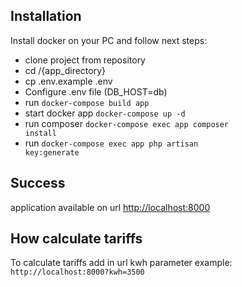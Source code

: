 ## Installation

Install docker on your PC and follow next steps:

- clone project from repository
- cd /{app_directory}
- cp .env.example .env
- Configure .env file (DB_HOST=db)
- run <code>docker-compose build app</code>
- start docker app <code>docker-compose up -d</code>
- run composer <code>docker-compose exec app composer install</code>
- run  <code>docker-compose exec app php artisan key:generate</code>


## Success

application available on url [http://localhost:8000](http://localhost:8000)

## How calculate tariffs

To calculate tariffs add in url kwh parameter 
example: <code>http://localhost:8000?kwh=3500</code>
